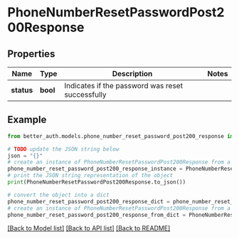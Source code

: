 # PhoneNumberResetPasswordPost200Response


## Properties

Name | Type | Description | Notes
------------ | ------------- | ------------- | -------------
**status** | **bool** | Indicates if the password was reset successfully | 

## Example

```python
from better_auth.models.phone_number_reset_password_post200_response import PhoneNumberResetPasswordPost200Response

# TODO update the JSON string below
json = "{}"
# create an instance of PhoneNumberResetPasswordPost200Response from a JSON string
phone_number_reset_password_post200_response_instance = PhoneNumberResetPasswordPost200Response.from_json(json)
# print the JSON string representation of the object
print(PhoneNumberResetPasswordPost200Response.to_json())

# convert the object into a dict
phone_number_reset_password_post200_response_dict = phone_number_reset_password_post200_response_instance.to_dict()
# create an instance of PhoneNumberResetPasswordPost200Response from a dict
phone_number_reset_password_post200_response_from_dict = PhoneNumberResetPasswordPost200Response.from_dict(phone_number_reset_password_post200_response_dict)
```
[[Back to Model list]](../README.md#documentation-for-models) [[Back to API list]](../README.md#documentation-for-api-endpoints) [[Back to README]](../README.md)


